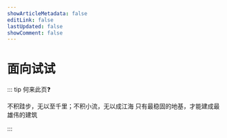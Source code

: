 ```yaml
---
showArticleMetadata: false
editLink: false
lastUpdated: false
showComment: false
---
```


# 面向试试

::: tip 何来此页❓

不积跬步，无以至千里；不积小流，无以成江海
只有最稳固的地基，才能建成最雄伟的建筑


:::

